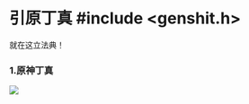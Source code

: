 # 引原丁真   #include <genshit.h>

就在这立法典！

### 1.原神丁真

![](https://github.com/DreamingCats/miHoYoJokes/raw/main/genshitjokes/引原丁真/原神丁真.jpg)